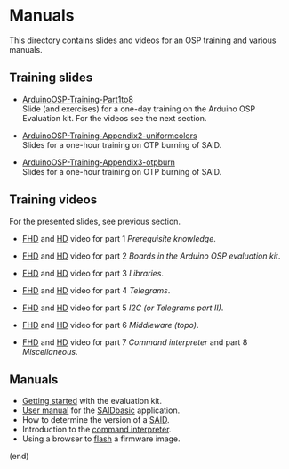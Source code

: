 # Manuals

This directory contains slides and videos for an OSP training and various manuals.


## Training slides

- [ArduinoOSP-Training-Part1to8](ArduinoOSP-Training-Part1to8.pdf)  
  Slide (and exercises) for a one-day training on the Arduino OSP Evaluation kit.
  For the videos see the next section.

- [ArduinoOSP-Training-Appendix2-uniformcolors](ArduinoOSP-Training-Appendix2-uniformcolors.pdf)  
  Slides for a one-hour training on OTP burning of SAID.
 
- [ArduinoOSP-Training-Appendix3-otpburn](ArduinoOSP-Training-Appendix3-otpburn.pdf)  
  Slides for a one-hour training on OTP burning of SAID.


## Training videos

For the presented slides, see previous section.

- [FHD](https://look.ams-osram.com/m/12d66825f5ad84fe/original/ams-OSRAM-Arduino-OSP-ecosystem-Evaluation-Kit-Training-Part-1.mp4)
  and
  [HD](https://look.ams-osram.com/asset/f163d697-3f52-432f-b9fe-090f63c256e8/mp4/ams-OSRAM-Arduino-OSP-ecosystem-Evaluation-Kit-Training-Part-1.mp4)
  video for part 1 _Prerequisite knowledge_.
 
- [FHD](https://look.ams-osram.com/m/28dd7fa04b7994fe/original/ams-OSRAM-Arduino-OSP-ecosystem-Evaluation-Kit-Training-Part-2.mp4iles)
  and
  [HD](https://look.ams-osram.com/asset/982d62e0-c819-4962-b11e-7a971e2b3052/mp4/ams-OSRAM-Arduino-OSP-ecosystem-Evaluation-Kit-Training-Part-2.mp4)
  video for part 2 _Boards in the Arduino OSP evaluation kit_.
 
- [FHD](https://look.ams-osram.com/m/22dc8cd7a5af6c15/original/ams-OSRAM-Arduino-OSP-ecosystem-Evaluation-Kit-Training-Part-3.mp4)
  and
  [HD](https://look.ams-osram.com/asset/5d00076b-e3b6-471c-9171-c9e1bb39ee31/mp4/ams-OSRAM-Arduino-OSP-ecosystem-Evaluation-Kit-Training-Part-3.mp4)
  video for part 3 _Libraries_.
 
- [FHD](https://look.ams-osram.com/m/1632d2912c44b9/original/ams-OSRAM-Arduino-OSP-ecosystem-Evaluation-Kit-Training-Part-4.mp4)
  and
  [HD](https://look.ams-osram.com/asset/c80001df-4dd0-41a1-9a6c-b71c7fc20ab6/mp4/ams-OSRAM-Arduino-OSP-ecosystem-Evaluation-Kit-Training-Part-4.mp4)
  video for part 4 _Telegrams_.
 
- [FHD](https://look.ams-osram.com/m/1bbd58b0e84f5a1f/original/ams-OSRAM-Arduino-OSP-ecosystem-Evaluation-Kit-Training-Part-5.mp4)
  and
  [HD](https://look.ams-osram.com/asset/4f3ccef5-4dda-4571-b394-43f6fdb85c8a/mp4/ams-OSRAM-Arduino-OSP-ecosystem-Evaluation-Kit-Training-Part-5.mp4)
  video for part 5 _I2C (or Telegrams part II)_.
 
- [FHD](https://look.ams-osram.com/m/757c2d23e2232e1b/original/ams-OSRAM-Arduino-OSP-ecosystem-evaluation-kit-Training-part-6.mp4)
  and
  [HD](https://look.ams-osram.com/asset/2975073f-3e80-4292-bc35-27686ef4dae4/mp4/ams-OSRAM-Arduino-OSP-ecosystem-evaluation-kit-Training-part-6.mp4)
  video for part 6 _Middleware (topo)_.
 
- [FHD](https://look.ams-osram.com/m/4afa509c33f8960a/original/ams-OSRAM-Arduino-OSP-ecosystem-evaluation-kit-Training-part-7-1.mp4)
  and
  [HD](https://look.ams-osram.com/asset/92a1be88-d2b3-4916-aa12-b99770d907e3/mp4/ams-OSRAM-Arduino-OSP-ecosystem-evaluation-kit-Training-part-7-1.mp4)
  video for part 7 _Command interpreter_ and part 8 _Miscellaneous_.


## Manuals

- [Getting started](../../gettingstarted.md) with the evaluation kit.
- [User manual](saidbasic.pdf) for the [SAIDbasic](../../examples/saidbasic) application.
- How to determine the version of a [SAID](saidversions).
- Introduction to the [command interpreter](https://github.com/ams-OSRAM/OSP_aocmd?tab=readme-ov-file#example-commands).
- Using a browser to [flash](webflash) a firmware image.
 

(end)